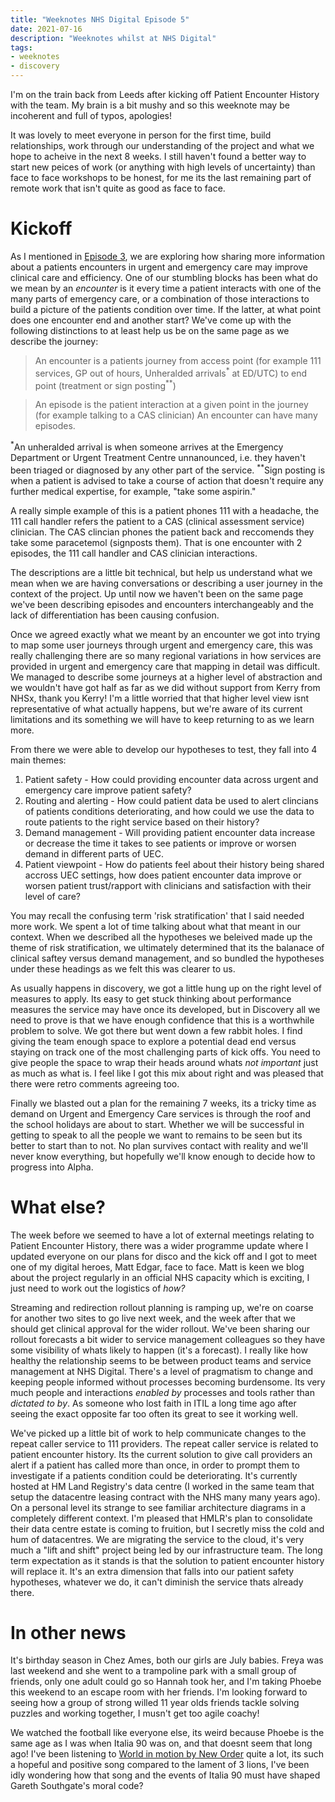 ```yaml
---
title: "Weeknotes NHS Digital Episode 5"
date: 2021-07-16
description: "Weeknotes whilst at NHS Digital"
tags: 
- weeknotes
- discovery
---
```


I'm on the train back from Leeds after kicking off Patient Encounter History with the team. My brain is a bit mushy and so this weeknote may be incoherent and full of typos, apologies!

It was lovely to meet everyone in person for the first time, build relationships, work through our understanding of the project and what we hope to acheive in the next 8 weeks. I still haven't found a better way to start new peices of work (or anything with high levels of uncertainty) than face to face workshops to be honest, for me its the last remaining part of remote work that isn't quite as good as face to face.

# Kickoff

As I mentioned in [Episode 3](blog/weeknotes-nhs-digital-episode3), we are exploring how sharing more information about a patients encounters in urgent and emergency care may improve clinical care and efficiency. One of our stumbling blocks has been what do we mean by an _encounter_ is it every time a patient interacts with one of the many parts of emergency care, or a combination of those interactions to build a picture of the patients condition over time. If the latter, at what point does one encounter end and another start? We've come up with the following distinctions to at least help us be on the same page as we describe the journey:

> An encounter is a patients journey from access point (for example 111 services, GP out of hours, Unheralded arrivals<sup>*</sup> at ED/UTC) to end point (treatment or sign posting<sup>**</sup>)

> An episode is the patient interaction at a given point in the journey (for example talking to a CAS clinician) An encounter can have many episodes.


<sup>*</sup>An unheralded arrival is when someone arrives at the Emergency Department or Urgent Treatment Centre unnanounced, i.e. they haven't been triaged or diagnosed by any other part of the service.
<sup>**</sup>Sign posting is when a patient is advised to take a course of action that doesn't require any further medical expertise, for example, "take some aspirin."

A really simple example of this is a patient phones 111 with a headache, the 111 call handler refers the patient to a CAS (clinical assessment service) clinician. The CAS clincian phones the patient back and reccomends they take some paracetemol (signposts them). That is one encounter with 2 episodes, the 111 call handler and CAS clinician interactions.

The descriptions are a little bit technical, but help us understand what we mean when we are having conversations or describing a user journey in the context of the project. Up until now we haven't been on the same page we've been describing episodes and encounters interchangeably and the lack of differentiation has been causing confusion.


Once we agreed exactly what we meant by an encounter we got into trying to map some user journeys through urgent and emergency care, this was really challenging there are so many regional variations in how services are provided in urgent and emergency care that mapping in detail was difficult. We managed to describe some journeys at a higher level of abstraction and we wouldn't have got half as far as we did without support from Kerry from NHSx, thank you Kerry! I'm a little worried that that higher level view isnt representative of what actually happens, but we're aware of its current limitations and its something we will have to keep returning to as we learn more.

From there we were able to develop our hypotheses to test, they fall into 4 main themes:
1. Patient safety - How could providing encounter data across urgent and emergency care improve patient safety?
2. Routing and alerting - How could patient data be used to alert clincians of patients conditions deteriorating, and how could we use the data to route patients to the right service based on their history?
3. Demand management - Will providing patient encounter data increase or decrease the time it takes to see patients or improve or worsen demand in different parts of UEC.
4. Patient viewpoint - How do patients feel about their history being shared accross UEC settings, how does patient encounter data improve or worsen patient trust/rapport with clinicians and satisfaction with their level of care?

You may recall the confusing term 'risk stratification' that I said needed more work. We spent a lot of time talking about what that meant in our context. When we described all the hypotheses we beleived made up the theme of risk stratification, we ultimately determined that its the balanace of clinical saftey versus demand management, and so bundled the hypotheses under these headings as we felt this was clearer to us.

As usually happens in discovery, we got a little hung up on the right level of measures to apply. Its easy to get stuck thinking about performance measures the service may have once its developed, but in Discovery all we need to prove is that we have enough confidence that this is a worthwhile problem to solve. 
We got there but went down a few rabbit holes. I find giving the team enough space to explore a potential dead end versus staying on track one of the most challenging parts of kick offs. You need to give people the space to wrap their heads around whats _not important_ just as much as what is. I feel like I got this mix about right and was pleased that there were retro comments agreeing too.

Finally we blasted out a plan for the remaining 7 weeks, its a tricky time as demand on Urgent and Emergency Care services is through the roof and the school holidays are about to start. Whether we will be successful in getting to speak to all the people we want to remains to be seen but its better to start than to not. No plan survives contact with reality and we'll never know everything, but hopefully we'll know enough to decide how to progress into Alpha.

# What else?

The week before we seemed to have a lot of external meetings relating to Patient Encounter History, there was a wider programme update where I updated everyone on our plans for disco and the kick off and I got to meet one of my digital heroes, Matt Edgar, face to face. Matt is keen we blog about the project regularly in an official NHS capacity which is exciting, I just need to work out the logistics of _how?_

Streaming and redirection rollout planning is ramping up, we're on coarse for another two sites to go live next week, and the week after that we should get clinical approval for the wider rollout. We've been sharing our rollout forecasts a bit wider to service management colleagues so they have some visibility of whats likely to happen (it's a forecast). I really like how healthy the relationship seems to be between product teams and service management at NHS Digital. There's a level of pragmatism to change and keeping people informed without processes becoming burdensome. Its very much people and interactions _enabled by_ processes and tools rather than _dictated to by_. As someone who lost faith in ITIL a long time ago after seeing the exact opposite far too often its great to see it working well.

We've picked up a little bit of work to help communicate changes to the repeat caller service to 111 providers. The repeat caller service is related to patient encounter history. Its the current solution to give call providers an alert if a patient has called more than once, in order to prompt them to investigate if a patients condition could be deteriorating. It's currently hosted at HM Land Registry's data centre (I worked in the same team that setup the datacentre leasing contract with the NHS many many years ago). On a personal level its strange to see familiar architecture diagrams in a completely different context. I'm pleased that HMLR's plan to consolidate their data centre estate is coming to fruition, but I secretly miss the cold and hum of datacentres. We are migrating the service to the cloud, it's very much a "lift and shift" project being led by our infrastructure team. The long term expectation as it stands is that the solution to patient encounter history will replace it. It's an extra dimension that falls into our patient safety hypotheses, whatever we do, it can't diminish the service thats already there.

# In other news

It's birthday season in Chez Ames, both our girls are July babies. Freya was last weekend and she went to a trampoline park with a small group of friends, only one adult could go so Hannah took her, and I'm taking Phoebe this weekend to an escape room with her friends. I'm looking forward to seeing how a group of strong willed 11 year olds friends tackle solving puzzles and working together, I musn't get too agile coachy!

We watched the football like everyone else, its weird because Phoebe is the same age as I was when Italia 90 was on, and that doesnt seem that long ago! I've been listening to [World in motion by New Order](https://www.youtube.com/watch?v=Re4aDJL3heA) quite a lot, its such a hopeful and positive song compared to the lament of 3 lions, I've been idly wondering how that song and the events of Italia 90 must have shaped Gareth Southgate's moral code? 

